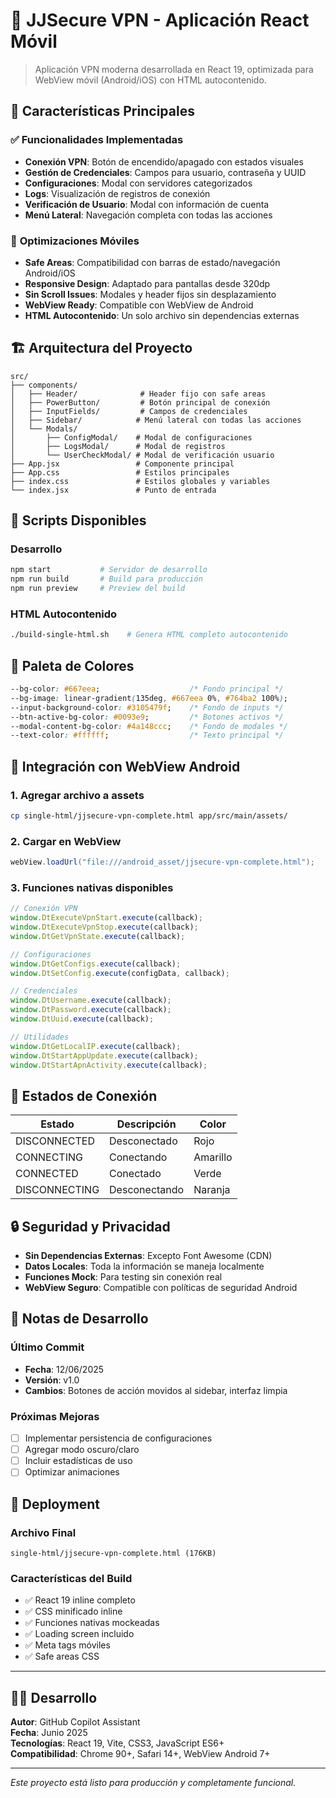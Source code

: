 # 🚀 JJSecure VPN - Aplicación React Móvil

> Aplicación VPN moderna desarrollada en React 19, optimizada para WebView móvil (Android/iOS) con HTML autocontenido.

## 📱 **Características Principales**

### ✅ **Funcionalidades Implementadas**
- **Conexión VPN**: Botón de encendido/apagado con estados visuales
- **Gestión de Credenciales**: Campos para usuario, contraseña y UUID
- **Configuraciones**: Modal con servidores categorizados
- **Logs**: Visualización de registros de conexión
- **Verificación de Usuario**: Modal con información de cuenta
- **Menú Lateral**: Navegación completa con todas las acciones

### 🎯 **Optimizaciones Móviles**
- **Safe Areas**: Compatibilidad con barras de estado/navegación Android/iOS
- **Responsive Design**: Adaptado para pantallas desde 320dp
- **Sin Scroll Issues**: Modales y header fijos sin desplazamiento
- **WebView Ready**: Compatible con WebView de Android
- **HTML Autocontenido**: Un solo archivo sin dependencias externas

## 🏗️ **Arquitectura del Proyecto**

```
src/
├── components/
│   ├── Header/              # Header fijo con safe areas
│   ├── PowerButton/         # Botón principal de conexión
│   ├── InputFields/         # Campos de credenciales
│   ├── Sidebar/            # Menú lateral con todas las acciones
│   └── Modals/
│       ├── ConfigModal/    # Modal de configuraciones
│       ├── LogsModal/      # Modal de registros
│       └── UserCheckModal/ # Modal de verificación usuario
├── App.jsx                 # Componente principal
├── App.css                 # Estilos principales
├── index.css               # Estilos globales y variables
└── index.jsx               # Punto de entrada
```

## 🔧 **Scripts Disponibles**

### **Desarrollo**
```bash
npm start           # Servidor de desarrollo
npm run build       # Build para producción
npm run preview     # Preview del build
```

### **HTML Autocontenido**
```bash
./build-single-html.sh    # Genera HTML completo autocontenido
```

## 🎨 **Paleta de Colores**

```css
--bg-color: #667eea;                    /* Fondo principal */
--bg-image: linear-gradient(135deg, #667eea 0%, #764ba2 100%);
--input-background-color: #3105479f;    /* Fondo de inputs */
--btn-active-bg-color: #0093e9;         /* Botones activos */
--modal-content-bg-color: #4a148ccc;    /* Fondo de modales */
--text-color: #ffffff;                  /* Texto principal */
```

## 📲 **Integración con WebView Android**

### **1. Agregar archivo a assets**
```bash
cp single-html/jjsecure-vpn-complete.html app/src/main/assets/
```

### **2. Cargar en WebView**
```java
webView.loadUrl("file:///android_asset/jjsecure-vpn-complete.html");
```

### **3. Funciones nativas disponibles**
```javascript
// Conexión VPN
window.DtExecuteVpnStart.execute(callback);
window.DtExecuteVpnStop.execute(callback);
window.DtGetVpnState.execute(callback);

// Configuraciones
window.DtGetConfigs.execute(callback);
window.DtSetConfig.execute(configData, callback);

// Credenciales
window.DtUsername.execute(callback);
window.DtPassword.execute(callback);
window.DtUuid.execute(callback);

// Utilidades
window.DtGetLocalIP.execute(callback);
window.DtStartAppUpdate.execute(callback);
window.DtStartApnActivity.execute(callback);
```

## 🎯 **Estados de Conexión**

| Estado | Descripción | Color |
|--------|-------------|--------|
| DISCONNECTED | Desconectado | Rojo |
| CONNECTING | Conectando | Amarillo |
| CONNECTED | Conectado | Verde |
| DISCONNECTING | Desconectando | Naranja |

## 🔒 **Seguridad y Privacidad**

- **Sin Dependencias Externas**: Excepto Font Awesome (CDN)
- **Datos Locales**: Toda la información se maneja localmente
- **Funciones Mock**: Para testing sin conexión real
- **WebView Seguro**: Compatible con políticas de seguridad Android

## 📝 **Notas de Desarrollo**

### **Último Commit**
- **Fecha**: 12/06/2025
- **Versión**: v1.0
- **Cambios**: Botones de acción movidos al sidebar, interfaz limpia

### **Próximas Mejoras**
- [ ] Implementar persistencia de configuraciones
- [ ] Agregar modo oscuro/claro
- [ ] Incluir estadísticas de uso
- [ ] Optimizar animaciones

## 🚀 **Deployment**

### **Archivo Final**
```
single-html/jjsecure-vpn-complete.html (176KB)
```

### **Características del Build**
- ✅ React 19 inline completo
- ✅ CSS minificado inline
- ✅ Funciones nativas mockeadas
- ✅ Loading screen incluido
- ✅ Meta tags móviles
- ✅ Safe areas CSS

---

## 👨‍💻 **Desarrollo**

**Autor**: GitHub Copilot Assistant  
**Fecha**: Junio 2025  
**Tecnologías**: React 19, Vite, CSS3, JavaScript ES6+  
**Compatibilidad**: Chrome 90+, Safari 14+, WebView Android 7+

---

*Este proyecto está listo para producción y completamente funcional.*
